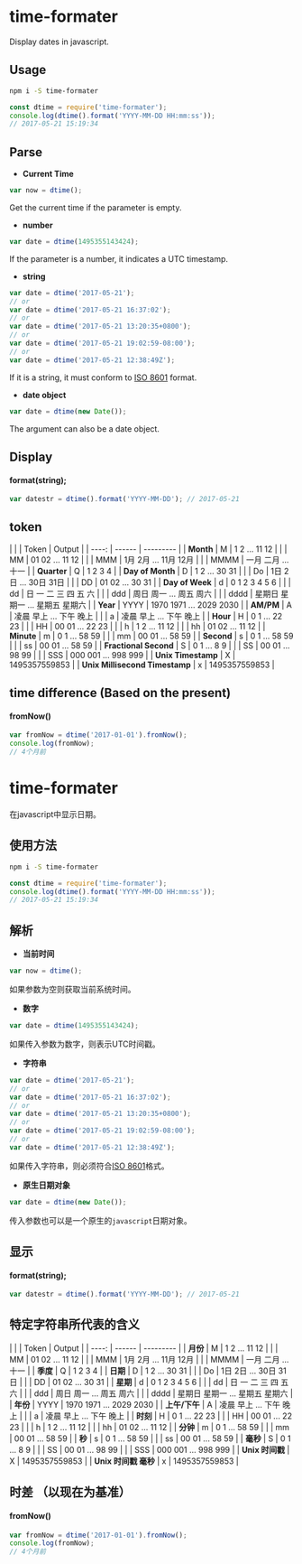 # time-formater
Display dates in javascript.
## Usage
```bash
npm i -S time-formater
```
```javascript
const dtime = require('time-formater');
console.log(dtime().format('YYYY-MM-DD HH:mm:ss'));
// 2017-05-21 15:19:34
```

## Parse
* **Current Time**
```javascript
var now = dtime();
```
Get the current time if the parameter is empty.

* **number**
```javascript
var date = dtime(1495355143424);
```
If the parameter is a number, it indicates a UTC timestamp.

* **string**
```javascript
var date = dtime('2017-05-21');
// or
var date = dtime('2017-05-21 16:37:02');
// or
var date = dtime('2017-05-21 13:20:35+0800');
// or
var date = dtime('2017-05-21 19:02:59-08:00');
// or
var date = dtime('2017-05-21 12:38:49Z');
```
If it is a string, it must conform to [ISO 8601](https://en.wikipedia.org/wiki/ISO_8601) format.

* **date object**
```javascript
var date = dtime(new Date());
```
The argument can also be a date object.

## Display
#### format(string);
```javascript
var datestr = dtime().format('YYYY-MM-DD'); // 2017-05-21
```

## token
| |       | Token  |   Output  |
| ----:  | ------ | --------- |
| __Month__ | M      | 1 2 ... 11 12 |
| | MM | 01 02 ... 11 12 |
| | MMM | 1月 2月 ... 11月 12月 |
| | MMMM | 一月 二月 ... 十一 |
| __Quarter__ | Q | 1 2 3 4 |
| __Day of Month__ | D | 1 2 ... 30 31 |
| | Do | 1日 2日 ... 30日 31日 |
| | DD | 01 02 ... 30 31 |
| __Day of Week__ | d | 0 1 2 3 4 5 6 |
| | dd | 日 一 二 三 四 五 六 |
| | ddd | 周日 周一 ... 周五 周六 |
| | dddd | 星期日 星期一 ... 星期五 星期六 |
| __Year__ | YYYY | 1970 1971 ... 2029 2030 |
| __AM/PM__ | A | 凌晨 早上 ... 下午 晚上 |
| | a | 凌晨 早上 ... 下午 晚上 |
| __Hour__ | H | 0 1 ... 22 23 |
| | HH | 00 01 ... 22 23 |
| | h | 1 2 ... 11 12 |
| | hh | 01 02 ... 11 12 |
| __Minute__ | m | 0 1 ... 58 59 |
| | mm | 00 01 ... 58 59 |
| __Second__ | s | 0 1 ... 58 59 |
| | ss | 00 01 ... 58 59 |
| __Fractional Second__ | S | 0 1 ... 8 9 |
| | SS | 00 01 ... 98 99 |
| | SSS | 000 001 ... 998 999 |
| __Unix Timestamp__ | X | 1495357559853 |
| __Unix Millisecond Timestamp__ | x | 1495357559853    |

## time difference (Based on the present)
#### fromNow()
```javascript
var fromNow = dtime('2017-01-01').fromNow();
console.log(fromNow);
// 4个月前
```

# time-formater
在javascript中显示日期。
## 使用方法
```bash
npm i -S time-formater
```
```javascript
const dtime = require('time-formater');
console.log(dtime().format('YYYY-MM-DD HH:mm:ss'));
// 2017-05-21 15:19:34
```

## 解析
* **当前时间**
```javascript
var now = dtime();
```
如果参数为空则获取当前系统时间。

* **数字**
```javascript
var date = dtime(1495355143424);
```
如果传入参数为数字，则表示UTC时间戳。

* **字符串**
```javascript
var date = dtime('2017-05-21');
// or
var date = dtime('2017-05-21 16:37:02');
// or
var date = dtime('2017-05-21 13:20:35+0800');
// or
var date = dtime('2017-05-21 19:02:59-08:00');
// or
var date = dtime('2017-05-21 12:38:49Z');
```
如果传入字符串，则必须符合[ISO 8601](https://en.wikipedia.org/wiki/ISO_8601)格式。

* **原生日期对象**
```javascript
var date = dtime(new Date());
```
传入参数也可以是一个原生的`javascript`日期对象。

## 显示
#### format(string);
```javascript
var datestr = dtime().format('YYYY-MM-DD'); // 2017-05-21
```

## 特定字符串所代表的含义
| |       | Token  |   Output  |
| ----:  | ------ | --------- |
| __月份__ | M      | 1 2 ... 11 12 |
| | MM | 01 02 ... 11 12 |
| | MMM | 1月 2月 ... 11月 12月 |
| | MMMM | 一月 二月 ... 十一 |
| __季度__ | Q | 1 2 3 4 |
| __日期__ | D | 1 2 ... 30 31 |
| | Do | 1日 2日 ... 30日 31日 |
| | DD | 01 02 ... 30 31 |
| __星期__ | d | 0 1 2 3 4 5 6 |
| | dd | 日 一 二 三 四 五 六 |
| | ddd | 周日 周一 ... 周五 周六 |
| | dddd | 星期日 星期一 ... 星期五 星期六 |
| __年份__ | YYYY | 1970 1971 ... 2029 2030 |
| __上午/下午__ | A | 凌晨 早上 ... 下午 晚上 |
| | a | 凌晨 早上 ... 下午 晚上 |
| __时刻__ | H | 0 1 ... 22 23 |
| | HH | 00 01 ... 22 23 |
| | h | 1 2 ... 11 12 |
| | hh | 01 02 ... 11 12 |
| __分钟__ | m | 0 1 ... 58 59 |
| | mm | 00 01 ... 58 59 |
| __秒__ | s | 0 1 ... 58 59 |
| | ss | 00 01 ... 58 59 |
| __毫秒__ | S | 0 1 ... 8 9 |
| | SS | 00 01 ... 98 99 |
| | SSS | 000 001 ... 998 999 |
| __Unix 时间戳__ | X | 1495357559853 |
| __Unix 时间戳 毫秒__ | x | 1495357559853    |

## 时差 （以现在为基准）
#### fromNow()
```javascript
var fromNow = dtime('2017-01-01').fromNow();
console.log(fromNow);
// 4个月前
```